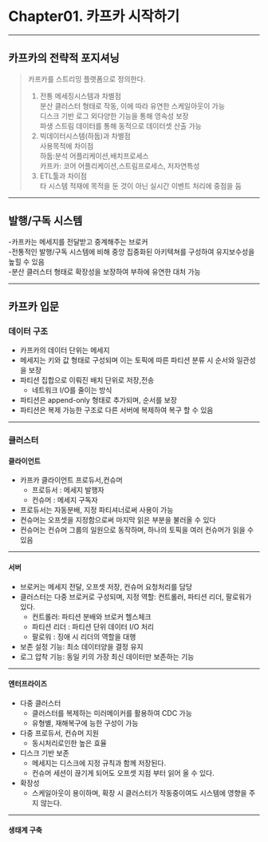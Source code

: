 # Chapter01. 카프카 시작하기
---
## 카프카의 전략적 포지셔닝  
> 카프카를 스트리밍 플랫폼으로 정의한다.  
>1. 전통 메세징시스템과 차별점  
>분산 클러스터 형태로 작동, 이에 따라 유연한 스케일아웃이 가능  
>디스크 기반 로그 외다양한 기능을 통해 영속성 보장  
>파생 스트림 데이터를 통해 동적으로 데이터셋 산출 가능  
>2. 빅데이터시스템(하둡)과 차별점  
>사용목적에 차이점  
>하둡:분석 어플리케이션,배치프로세스  
>카프카: 코어 어플리케이션,스트림프로세스, 저자연특성  
>3. ETL툴과 차이점  
>타 시스템 적재에 목적을 둔 것이 아닌 실시간 이벤트 처리에 중점을 둠
---
## 발행/구독 시스템  
-카프카는 메세지를 전달받고 중계해주는 브로커  
-전통적인 발행/구독 시스템에 비해 중앙 집중화된 아키텍쳐를 구성하여 유지보수성을 높힐 수 있음  
-분산 클러스터 형태로 확장성을 보장하여 부하에 유연한 대처 가능  

---  

## 카프카 입문  
### 데이터 구조  
- 카프카의 데이터 단위는 메세지  
- 메세지는 키와 값 형태로 구성되며 이는 토픽에 따른 파티션 분류 시 순서와 일관성을 보장  
- 파티션 집합으로 이뤄진 배치 단위로 저장,전송  
    - 네트워크 I/O를 줄이는 방식  
- 파티션은 append-only 형태로 추가되며, 순서를 보장  
- 파티션은 복제 가능한 구조로 다른 서버에 복제하여 복구 할 수 있음  
---

### 클러스터 
#### 클라이언트
- 카프카 클라이언트 프로듀서,컨슈머  
    - 프로듀서 : 메세지 발행자  
    - 컨슈머 : 메세지 구독자  
- 프로듀서는 자동분배, 지정 파티셔너로써 사용이 가능  
- 컨슈머는 오프셋을 지정함으로써 마지막 읽은 부분을 불러올 수 있다  
- 컨슈머는 컨슈머 그룹의 일원으로 동작하며, 하나의 토픽을 여러 컨슈머가 읽을 수 있음  
---  
#### 서버  
- 브로커는 메세지 전달, 오프셋 저장, 컨슈머 요청처리를 담당  
- 클러스터는 다중 브로커로 구성되며, 지정 역할: 컨트롤러, 파티션 리더, 팔로워가 있다.  
    - 컨트롤러: 파티션 분배와 브로커 헬스체크  
    - 파티션 리더 : 파티션 단위 데이터 I/O 처리  
    - 팔로워 : 징애 시 리더의 역할을 대행  
- 보존 설정 기능: 최소 데이터양을 결정 유지  
- 로그 압착 기능: 동일 키의 가장 최신 데이터만 보존하는 기능  
---
####  엔터프라이즈  
- 다중 클러스터  
    - 클러스터를 복제하는 미러메이커를 활용하여 CDC 가능  
    - 유형별, 재해복구에 능한 구성이 가능  
- 다중 프로듀서, 컨슈머 지원  
    - 동시처리로인한 높은 효율  
- 디스크 기반 보존  
    - 메세지는 디스크에 지정 규칙과 함께 저장된다.  
    - 컨슈머 세션이 끊기게 되어도 오프셋 지점 부터 읽어 올 수 있다.  
- 확장성  
    - 스케일아웃이 용이하며, 확장 시 클러스터가 작동중이여도 시스템에 영향을 주지 않는다.  
---  
#### 생태계 구축
